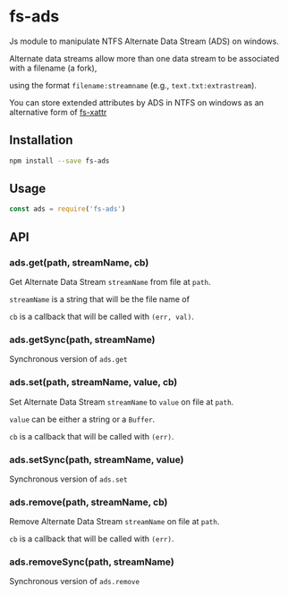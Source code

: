 # fs-ads

Js module to manipulate NTFS Alternate Data Stream (ADS) on windows.

Alternate data streams allow more than one data stream to be associated with a filename (a fork),

using the format `filename:streamname` (e.g., `text.txt:extrastream`).

You can store extended attributes by ADS in NTFS on windows as an alternative form of [fs-xattr](https://github.com/LinusU/fs-xattr)

## Installation

```sh
npm install --save fs-ads
```

## Usage

```javascript
const ads = require('fs-ads')
```

## API

### ads.get(path, streamName, cb)

Get Alternate Data Stream `streamName` from file at `path`.

`streamName` is a string that will be the file name of 

`cb` is a callback that will be called with `(err, val)`.

### ads.getSync(path, streamName)

Synchronous version of `ads.get`

### ads.set(path, streamName, value, cb)

Set Alternate Data Stream `streamName` to `value` on file at `path`.

`value` can be either a string or a `Buffer`.

`cb` is a callback that will be called with `(err)`.

### ads.setSync(path, streamName, value)

Synchronous version of `ads.set`

### ads.remove(path, streamName, cb)

Remove Alternate Data Stream `streamName` on file at `path`.

`cb` is a callback that will be called with `(err)`.

### ads.removeSync(path, streamName)

Synchronous version of `ads.remove`